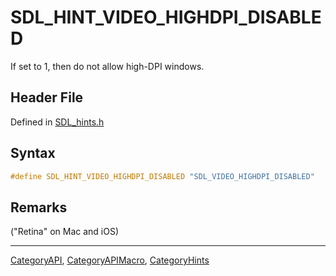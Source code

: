 # SDL_HINT_VIDEO_HIGHDPI_DISABLED

If set to 1, then do not allow high-DPI windows.

## Header File

Defined in [SDL_hints.h](https://github.com/libsdl-org/SDL/blob/SDL2/include/SDL_hints.h)

## Syntax

```c
#define SDL_HINT_VIDEO_HIGHDPI_DISABLED "SDL_VIDEO_HIGHDPI_DISABLED"
```

## Remarks

("Retina" on Mac and iOS)

----
[CategoryAPI](CategoryAPI), [CategoryAPIMacro](CategoryAPIMacro), [CategoryHints](CategoryHints)

